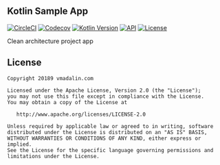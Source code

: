 ## Kotlin Sample App
[![CircleCI](https://circleci.com/gh/VMadalin/kotlin-sample-app/tree/master.svg?style=shield)](https://circleci.com/gh/VMadalin/kotlin-sample-app/tree/master)
[![Codecov](https://codecov.io/gh/VMadalin/kotlin-sample-app/coverage.svg)](https://codecov.io/gh/VMadalin/kotlin-sample-app)
[![Kotlin Version](https://img.shields.io/badge/kotlin-1.3.31-blue.svg)](http://kotlinlang.org/)
[![API](https://img.shields.io/badge/API-21%2B-brightgreen.svg?style=flat)](https://android-arsenal.com/api?level=21)
[![License](https://img.shields.io/badge/License-Apache%202.0-blue.svg)](http://www.apache.org/licenses/LICENSE-2.0)

Clean architecture project app

## License
    Copyright 20189 vmadalin.com

    Licensed under the Apache License, Version 2.0 (the "License");
    you may not use this file except in compliance with the License.
    You may obtain a copy of the License at

       http://www.apache.org/licenses/LICENSE-2.0

    Unless required by applicable law or agreed to in writing, software
    distributed under the License is distributed on an "AS IS" BASIS,
    WITHOUT WARRANTIES OR CONDITIONS OF ANY KIND, either express or implied.
    See the License for the specific language governing permissions and
    limitations under the License.
